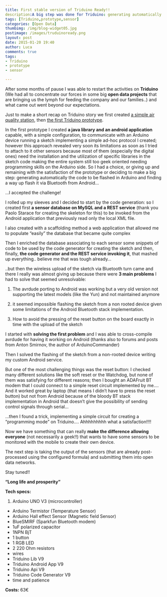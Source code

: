 ```yaml
---
title: First stable version of Triduino Ready!!
description:A big step was done for Triduino: generating automatically the code to be flashed in Arduino and finding a way up flash it via Bluetooth from Android ready.
tags: [Triduino,prototype,sensor]
categories: [Open Data]
thumbimg: /img/blog-widget05.jpg
postimage: /images/truduinoready.png
layout: post
date: 2015-01-20 19:40
author: Luca
comments: true
tags:
- Triduino 
- prototype
- sensor

---
```


After some months of pause I was able to restart the activities on **Triduino** (We had all to concentrate our forces in some big **open data projects** that are bringing us the lymph for feeding the company and our families..) and what came out went beyond our expectations.

Just to make a short recap on Triduino story we first created [a simple air quality station](http://blog.sciamlab.com/open%20data/2013/12/21/air-quality-low-cost.html), then [the first Triduino prototype](http://blog.sciamlab.com/open%20data/2014/04/15/first-triduino-prototype.html).

In the first prototype I created **a java library and an android application** capable, with a simple configuration, to communicate with an Arduino device running a sketch implementing a simple ad-hoc protocol I created; however this approach revealed very soon its limitations as soon as I tried to attach to it other sensors because most of them (especially the digital ones) need the installation and the utilization of specific libraries in the sketch code making the entire system still too geek oriented needing programming skills on the Arduino side.
So I had a choice, or giving up and remaining with the satisfaction of the prototype or deciding to make a big step: generating automatically the code to be flashed in Arduino and finding a way up flash it via Bluetooth from Android…

…I accepted the challenge!

I rolled up my sleeves and I decided to start by the code generation: so I created first **a sensor database on MySQL and a REST service** (thank you Paolo Starace for creating the skeleton for this) to be invoked from the Android application that previously read only the local XML file.

I also created with a scaffolding method a web application that allowed me to populate “easily” the database that became quite complex

Then I enriched the database associating to each sensor some snippets of code to be used by the code generator for creating the sketch and then, finally, **the code generator and the REST service invoking it**, that mashed up everything.. believe me that was tough already…

..but then the wireless upload of the sketch via Bluetooth turn came and there I really was almost giving up because there were **3 main problems** I had to solve that seemed unresolvable:

1.	The avrdude porting to Android was working but a very old version not supporting the latest models (like the Yun) and not maintained anymore

2.	it seemed impossible flashing the sketch from a non rooted device given some limitations of the Android Bluetooth stack  implementation.

3.	How to avoid the pressing of the reset button on the board exactly in time with the upload of the sketch

I started with **solving the first problem** and I was able to cross-compile avrdude for having it working on Android (thanks also to forums and posts from Anton Smirnov, the author of ArduinoCommander)

Then I solved the flashing of the sketch from a non-rooted device writing my custom Android service.

But one of the most challenging things was the reset button: I checked many different solutions like the soft reset or the Watchdog, but none of them was satisfying for different reasons; then I bought an ADAFruit BT modem that I could connect to a simple reset circuit implemented by me…. And it worked great by laptop (that means I didn’t have to press the reset button) but not from Android because of the bloody BT stack implementation in Android that doesn’t give the possibility of sending control signals through serial…

…then I found a trick, implementing a simple circuit for creating a “programming mode” on Triduino…. Ahhhhhhhhh what a satisfaction!!!!

Now we have something that can really **make the difference allowing everyone** (not necessarily a geek!!) that wants to have some sensors to be monitored with the mobile to create their own device.

The next step is taking the output of the sensors (that are already post-processed using the configured formula) and submitting them into open data networks.

Stay tuned!!

**“Long life and prosperity”**
 
 
 
 

**Tech specs:**

1. Arduino UNO V3 (microcontroller)
+ Arduino Termistor (Temperature Sensor)
+ Arduino Hall effect Sensor (Magnetic field Sensor)
+ BlueSMIRF (Sparkfun Bluetooth modem)
+ 1uF polarized capacitor
+ 1NPN BjT
+ 1 button
+ 1 RGB LED
+ 2 220 Ohm resistors
+ wires
+ Triduino Lib V9
+ Triduino Android App V9
+ Triduino Api V9
+ Triduino Code Generator V9
+ time and patience


**Costs:** 63€

